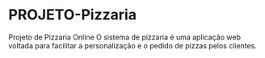# PROJETO-Pizzaria
Projeto de Pizzaria Online O sistema de pizzaria é uma aplicação web voltada para facilitar a personalização e o pedido de pizzas pelos clientes. 
